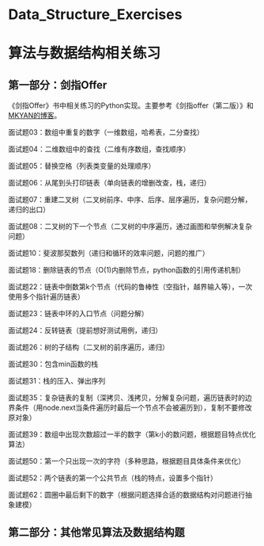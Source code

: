 # Data_Structure_Exercises

# 算法与数据结构相关练习

## 第一部分：剑指Offer

《剑指Offer》书中相关练习的Python实现。主要参考《剑指offer（第二版）》和[MKYAN的博客](https://www.cnblogs.com/yanmk/p/9130681.html)。

面试题03：数组中重复的数字（一维数组，哈希表，二分查找）

面试题04：二维数组中的查找（二维有序数组，查找顺序）

面试题05：替换空格（列表类变量的处理顺序）

面试题06：从尾到头打印链表（单向链表的增删改查，栈，递归）

面试题07：重建二叉树（二叉树前序、中序、后序、层序遍历，复杂问题分解，递归的出口）

面试题08：二叉树的下一个节点（二叉树的中序遍历，通过画图和举例解决复杂问题）

面试题10：斐波那契数列（递归和循环的效率问题，问题的推广）

面试题18：删除链表的节点（O(1)内删除节点，python函数的引用传递机制）

面试题22：链表中倒数第k个节点（代码的鲁棒性（空指针，越界输入等），一次使用多个指针遍历链表）

面试题23：链表中环的入口节点（问题分解）

面试题24：反转链表（提前想好测试用例，递归）

面试题26：树的子结构（二叉树的前序遍历，递归）

面试题30：包含min函数的栈

面试题31：栈的压入、弹出序列

面试题35：复杂链表的复制（深拷贝、浅拷贝，分解复杂问题，遍历链表时的边界条件（用node.next当条件遍历时最后一个节点不会被遍历到），复制不要修改原对象）

面试题39：数组中出现次数超过一半的数字（第k小的数问题，根据题目特点优化算法）

面试题50：第一个只出现一次的字符（多种思路，根据题目具体条件来优化）

面试题52：两个链表的第一个公共节点（栈的特点，设置多个指针）

面试题62：圆圈中最后剩下的数字（根据问题选择合适的数据结构对问题进行抽象建模）

## 第二部分：其他常见算法及数据结构题